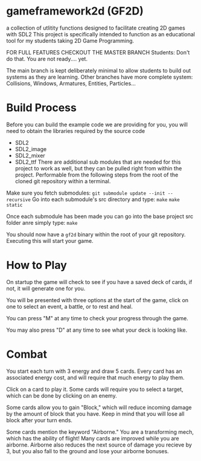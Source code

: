 # gameframework2d (GF2D)
a collection of utlitity functions designed to facilitate creating 2D games with SDL2
This project is specifically intended to function as an educational tool for my students taking 2D Game Programming.

FOR FULL FEATURES CHECKOUT THE MASTER BRANCH
Students: Don't do that.  You are not ready.... yet.

The main branch is kept deliberately minimal to allow students to build out systems as they are learning.
Other branches have more complete system: Collisions, Windows, Armatures, Entities, Particles...

# Build Process

Before you can build the example code we are providing for you, you will need to obtain the libraries required
by the source code
 - SDL2
 - SDL2_image
 - SDL2_mixer
 - SDL2_ttf
There are additional sub modules that are needed for this project to work as well, but they can be pulled right from within the project.
Performable from the following steps from the root of the cloned git repository within a terminal. 

Make sure you fetch submodules: `git submodule update --init --recursive`
Go into each submodule's src directory and type:
`make`
`make static`

Once each submodule has been made you can go into the base project src folder anre simply type:
`make`

You should now have a `gf2d` binary within the root of your git repository. Executing this will start your game.

# How to Play
On startup the game will check to see if you have a saved deck of cards, if not, it will generate one for you.

You will be presented with three options at the start of the game, click on one to select an event, a battle, or to rest and heal.

You can press "M" at any time to check your progress through the game.

You may also press "D" at any time to see what your deck is looking like.

# Combat
You start each turn with 3 energy and draw 5 cards. Every card has an associated energy cost, and will require that much energy to play them.

Click on a card to play it. Some cards will require you to select a target, which can be done by clicking on an enemy.

Some cards allow you to gain "Block," which will reduce incoming damage by the amount of block that you have. Keep in mind that you will lose all block after your turn ends.

Some cards mention the keyword "Airborne." You are a transforming mech, which has the ability of flight! Many cards are improved while you are airborne.
Airborne also reduces the next source of damage you recieve by 3, but you also fall to the ground and lose your airborne bonuses.
